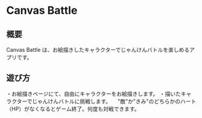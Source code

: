 # Canvas Battle


## 概要
Canvas Battle は、お絵描きしたキャラクターでじゃんけんバトルを楽しめるアプリです。

## 遊び方
・お絵描きページにて、自由にキャラクターをお絵描きします。
・描いたキャラクターでじゃんけんバトルに挑戦します。
　"敵"か"きみ"のどちらかのハート（HP）がなくなるとゲーム終了。何度も対戦できます。
